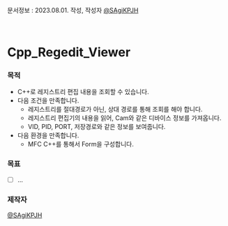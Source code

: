 문서정보 : 2023.08.01. 작성, 작성자 [@SAgiKPJH](https://github.com/SAgiKPJH)

<br>

# Cpp_Regedit_Viewer


### 목적
- C++로 레지스트리 편집 내용을 조회할 수 있습니다.
- 다음 조건을 만족합니다.
  - 레지스트리를 절대경로가 아닌, 상대 경로를 통해 조회를 해야 합니다.
  - 레지스트리 편집기의 내용을 읽어, Cam와 같은 디바이스 정보를 가져옵니다.
  - VID, PID, PORT, 저장경로와 같은 정보를 보여줍니다.
- 다음 환경을 만족합니다.
  - MFC C++를 통해서 Form을 구성합니다.

### 목표
- [ ] ...

### 제작자
[@SAgiKPJH](https://github.com/SAgiKPJH)
